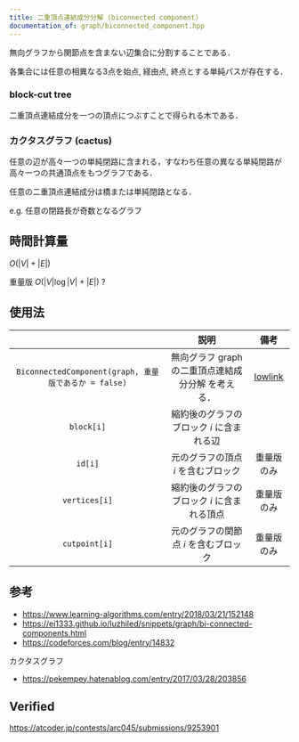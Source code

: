```yaml
---
title: 二重頂点連結成分分解 (biconnected component)
documentation_of: graph/biconnected_component.hpp
---
```


無向グラフから関節点を含まない辺集合に分割することである．

各集合には任意の相異なる3点を始点, 経由点, 終点とする単純パスが存在する．


### block-cut tree

二重頂点連結成分を一つの頂点につぶすことで得られる木である．


### カクタスグラフ (cactus)

任意の辺が高々一つの単純閉路に含まれる，すなわち任意の異なる単純閉路が高々一つの共通頂点をもつグラフである．

任意の二重頂点連結成分は橋または単純閉路となる．

e.g. 任意の閉路長が奇数となるグラフ


## 時間計算量

$O(\lvert V \rvert + \lvert E \rvert)$

重量版 $O(\lvert V \rvert \log{\lvert V \rvert} + \lvert E \rvert)$ ?


## 使用法

||説明|備考|
|:--:|:--:|:--:|
|`BiconnectedComponent(graph, 重量版であるか = false)`|無向グラフ $\mathrm{graph}$ の二重頂点連結成分分解 を考える．|[lowlink](lowlink.md)|
|`block[i]`|縮約後のグラフのブロック $i$ に含まれる辺||
|`id[i]`|元のグラフの頂点 $i$ を含むブロック|重量版のみ|
|`vertices[i]`|縮約後のグラフのブロック $i$ に含まれる頂点|重量版のみ|
|`cutpoint[i]`|元のグラフの関節点 $i$ を含むブロック|重量版のみ|


## 参考

- https://www.learning-algorithms.com/entry/2018/03/21/152148
- https://ei1333.github.io/luzhiled/snippets/graph/bi-connected-components.html
- https://codeforces.com/blog/entry/14832

カクタスグラフ
- https://pekempey.hatenablog.com/entry/2017/03/28/203856


## Verified

https://atcoder.jp/contests/arc045/submissions/9253901
